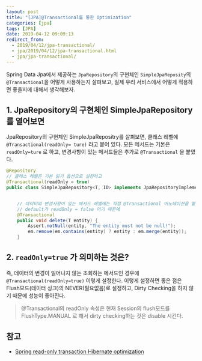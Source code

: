 ```yaml
---
layout: post
title: "[JPA]@Transactional를 통한 Optimization"
categories: [jpa]
tags: [JPA]
date: 2019-04-12 09:09:13
redirect_from:
  - 2019/04/12/jpa-transactional/
  - jpa/2019/04/12/jpa-transactional.html
  - jpa/jpa-transactional/
---
```


Spring Data Jpa에서 제공하는 `JpaRepository`의 구현체인 `SimpleJpaReposity`의 `@Transactional`을 어떻게 사용하는지 살펴보고, 실제 우리 서비스에서 어떻게 적용하면 좋을지에 대해서 생각해보자.

## 1. JpaRepository의 구현체인 SimpleJpaRepository를 열어보면

JpaRepository의 구현체인 SimpleJpaRepositry를 살펴보면, 클래스 레벨에 `@Transactional(readOnly= ture)` 라고 붙어 있다. 모든 메서드는 기본은 `readOnly=ture` 로 하고, 변경사항이 있는 메서드들은 추가로 `@Transactional` 을 붙였다.

```java
@Repository
// 클래스 레벨은 기본 읽기 옵션으로 설정하고
@Transactional(readOnly = true)
public class SimpleJpaRepository<T, ID> implements JpaRepositoryImplementation<T, ID> {


    // 데이터의 변경사항이 있는 메서드 레벨에는 직접 @Transactional 어노테이션을 붙였다.
    // default가 readOnly = false 이기 때문에
    @Transactional
    public void delete(T entity) {
        Assert.notNull(entity, "The entity must not be null!");
        em.remove(em.contains(entity) ? entity : em.merge(entity));
    }
```

## 2. `readOnly=true` 가 의미하는 것은?

즉, 데이터의 변경이 일어나지 않는 조회하는 메서드인 경우에 `@Transactional(readOnly=true)` 이렇게 설정한다. 이렇게 설정하면 좋은 점은 Flush모드(데이터 싱크)의 NEVER(필요없음)로 설정하고, Dirty Checking을 하지 않기 때문에 성능이 좋아진다.

> @Transactional의 readOnly 속성은 현재 Session의 flush모드를 FlushType.MANUAL 로 해서 dirty checking하는 것은 disable 시킨다.

## 참고

- [Spring read-only transaction Hibernate optimization](https://vladmihalcea.com/spring-read-only-transaction-hibernate-optimization/)
